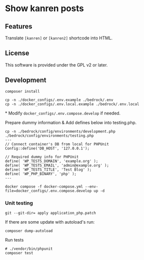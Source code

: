 # Show kanren posts

## Features

Translate `[kanren]` or `[kanren2]` shortcode into HTML.

## License

This software is provided under the GPL v2 or later.

## Development

```
composer install
```


```
cp -n ./docker_configs/.env.example ./bedrock/.env
cp -n ./docker_configs/.env.local.example ./bedrock/.env.local
```
\* Modify `docker_configs/.env.compose.develop` if needed.

Prepare dummy information & Add defines below into testing.php.

```
cp -n ./bedrock/config/environments/development.php ./bedrock/config/environments/testing.php
---
// Connect container's DB from local for PHPUnit
Config::define('DB_HOST', '127.0.0.1');

// Required dummy info for PHPUnit
define( 'WP_TESTS_DOMAIN', 'example.org' );
define( 'WP_TESTS_EMAIL', 'admin@example.org' );
define( 'WP_TESTS_TITLE', 'Test Blog' );
define( 'WP_PHP_BINARY', 'php' );
---
```

```
docker compose -f docker-compose.yml --env-file=docker_configs/.env.compose.develop up -d
```

### Unit testing

```
git --git-dir= apply application_php.patch
```

If there are some update with autoload's run:

```
composer dump-autoload
```

Run tests

```
# ./vendor/bin/phpunit
composer test
```
